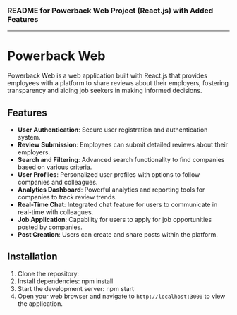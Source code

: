 ### README for Powerback Web Project (React.js) with Added Features

---

# Powerback Web

Powerback Web is a web application built with React.js that provides employees with a platform to share reviews about their employers, fostering transparency and aiding job seekers in making informed decisions.

## Features

- **User Authentication**: Secure user registration and authentication system.
- **Review Submission**: Employees can submit detailed reviews about their employers.
- **Search and Filtering**: Advanced search functionality to find companies based on various criteria.
- **User Profiles**: Personalized user profiles with options to follow companies and colleagues.
- **Analytics Dashboard**: Powerful analytics and reporting tools for companies to track review trends.
- **Real-Time Chat**: Integrated chat feature for users to communicate in real-time with colleagues.
- **Job Application**: Capability for users to apply for job opportunities posted by companies.
- **Post Creation**: Users can create and share posts within the platform.

## Installation

1. Clone the repository:
2. Install dependencies: npm install
3. Start the development server: npm start
4. Open your web browser and navigate to `http://localhost:3000` to view the application.

